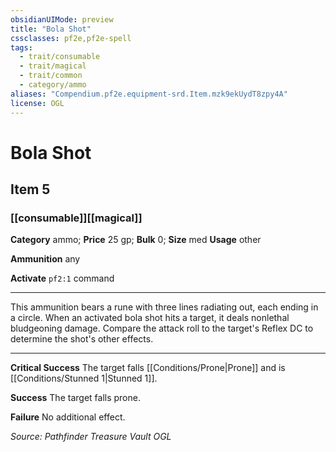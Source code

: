 ```yaml
---
obsidianUIMode: preview
title: "Bola Shot"
cssclasses: pf2e,pf2e-spell
tags:
  - trait/consumable
  - trait/magical
  - trait/common
  - category/ammo
aliases: "Compendium.pf2e.equipment-srd.Item.mzk9ekUydT8zpy4A"
license: OGL
---
```

# Bola Shot
## Item 5
### [[consumable]][[magical]]

**Category** ammo; 
**Price** 25 gp; 
**Bulk** 0; **Size** med
**Usage** other

**Ammunition** any

**Activate** `pf2:1` command

* * *

This ammunition bears a rune with three lines radiating out, each ending in a circle. When an activated bola shot hits a target, it deals nonlethal bludgeoning damage. Compare the attack roll to the target's Reflex DC to determine the shot's other effects.

* * *

**Critical Success** The target falls [[Conditions/Prone|Prone]] and is [[Conditions/Stunned 1|Stunned 1]].

**Success** The target falls prone.

**Failure** No additional effect.

*Source: Pathfinder Treasure Vault*
*OGL*